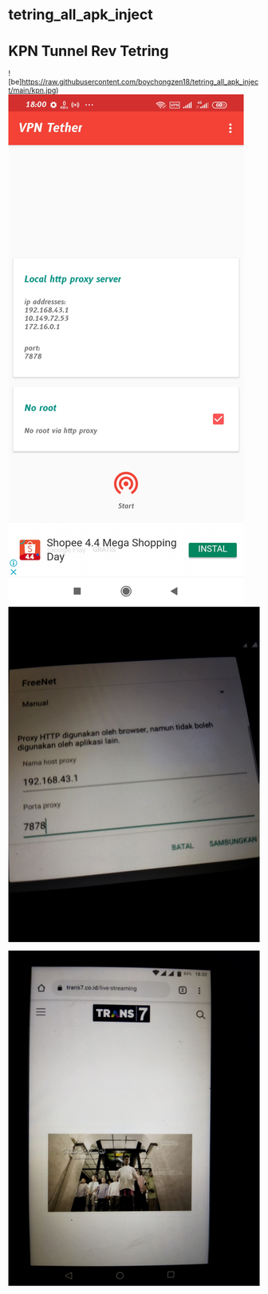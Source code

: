# tetring_all_apk_inject

# KPN Tunnel Rev Tetring 
![be]https://raw.githubusercontent.com/boychongzen18/tetring_all_apk_inject/main/kpn.jpg) 
![be](https://raw.githubusercontent.com/boychongzen18/tetring_all_apk_inject/main/tether.jpg) 
![be](https://raw.githubusercontent.com/boychongzen18/tetring_all_apk_inject/main/andro.jpg) 

![be](https://raw.githubusercontent.com/boychongzen18/tetring_all_apk_inject/main/andro1.jpg) 
